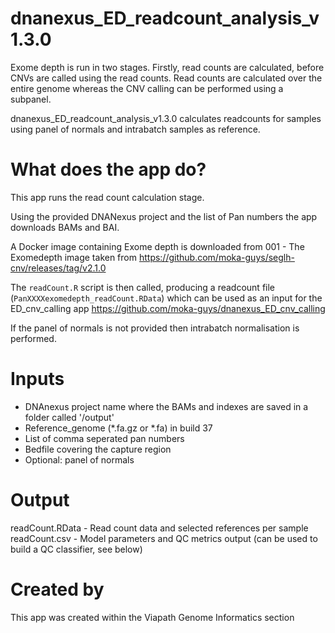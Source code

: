 # dnanexus_ED_readcount_analysis_v1.3.0
Exome depth is run in two stages. Firstly, read counts are calculated, before CNVs are called using the read counts. Read counts are calculated over the entire genome whereas the CNV calling can be performed using a subpanel.

dnanexus_ED_readcount_analysis_v1.3.0 calculates readcounts for samples using panel of normals and intrabatch samples as reference.

# What does the app do?
This app runs the read count calculation stage.

Using the provided DNANexus project and the list of Pan numbers the app downloads BAMs and BAI.

A Docker image containing Exome depth is downloaded from 001 - The Exomedepth image taken from https://github.com/moka-guys/seglh-cnv/releases/tag/v2.1.0

The `readCount.R` script is then called, producing a readcount file (`PanXXXXexomedepth_readCount.RData`) which can be used as an input for the ED_cnv_calling app https://github.com/moka-guys/dnanexus_ED_cnv_calling

If the panel of normals is not provided then intrabatch normalisation is performed.
# Inputs
* DNAnexus project name where the BAMs and indexes are saved in a folder called '/output'
* Reference_genome (*.fa.gz or *.fa) in build 37
* List of comma seperated pan numbers
* Bedfile covering the capture region
* Optional: panel of normals

# Output
readCount.RData - Read count data and selected references per sample
readCount.csv - Model parameters and QC metrics output (can be used to build a QC classifier, see below)

# Created by
This app was created within the Viapath Genome Informatics section